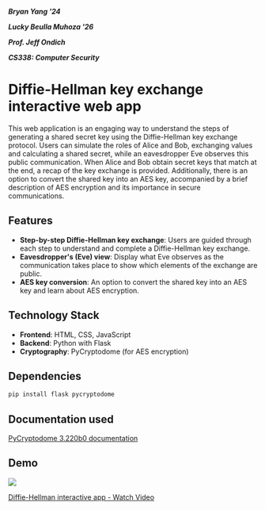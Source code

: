 ***Bryan Yang '24***

***Lucky Beulla Muhoza '26***

***Prof. Jeff Ondich***

***CS338: Computer Security***

# Diffie-Hellman key exchange interactive web app

This web application is an engaging way to understand the steps of generating a shared secret key using the Diffie-Hellman key exchange protocol. Users can simulate the roles of Alice and Bob, exchanging values and calculating a shared secret, while an eavesdropper Eve observes this public communication.
When Alice and Bob obtain secret keys that match at the end, a recap of the key exchange is provided. Additionally, there is an option to convert the shared key into an AES key, accompanied by a brief description of AES encryption and its importance in secure communications.


## Features

- **Step-by-step Diffie-Hellman key exchange**: Users are guided through each step to understand and complete a Diffie-Hellman key exchange.
- **Eavesdropper's (Eve) view**: Display what Eve observes as the communication takes place to show which elements of the exchange are public.
- **AES key conversion**: An option to convert the shared key into an AES key and learn about AES encryption.

## Technology Stack

- **Frontend**: HTML, CSS, JavaScript
- **Backend**: Python with Flask
- **Cryptography**: PyCryptodome (for AES encryption)

## Dependencies

```bash
pip install flask pycryptodome
```
## Documentation used

[PyCryptodome 3.220b0 documentation](https://www.pycryptodome.org/src/examples#encrypt-data-with-aes)

## Demo

<div>
    <a href="https://www.loom.com/share/14d0db3de48d4927a9337b059371e71c">
      <img style="max-width:300px;" src="https://cdn.loom.com/sessions/thumbnails/14d0db3de48d4927a9337b059371e71c-7d06e36598f99ffc-full-play.gif">
    </a>
    <a href="https://www.loom.com/share/14d0db3de48d4927a9337b059371e71c">
      <p>Diffie-Hellman interactive app - Watch Video</p>
    </a>
</div>




